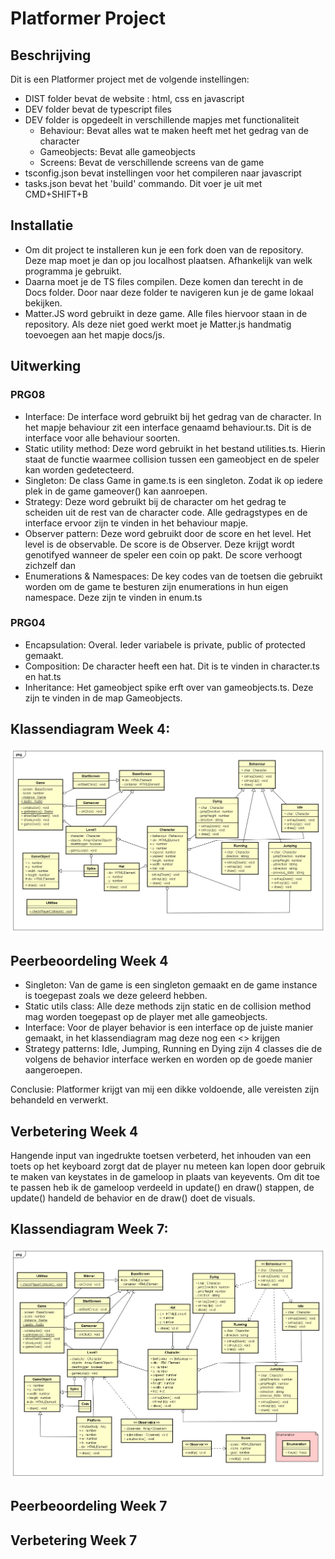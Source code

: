 # Platformer Project


## Beschrijving

Dit is een Platformer project met de volgende instellingen:
- DIST folder bevat de website : html, css en javascript
- DEV folder bevat de typescript files
- DEV folder is opgedeelt in verschillende mapjes met functionaliteit
    - Behaviour: Bevat alles wat te maken heeft met het gedrag van de character
    - Gameobjects: Bevat alle gameobjects
    - Screens: Bevat de verschillende screens van de game
- tsconfig.json bevat instellingen voor het compileren naar javascript
- tasks.json bevat het 'build' commando. Dit voer je uit met CMD+SHIFT+B


## Installatie

- Om dit project te installeren kun je een fork doen van de repository. Deze map moet je dan op jou localhost plaatsen. Afhankelijk van welk programma je gebruikt.
- Daarna moet je de TS files compilen. Deze komen dan terecht in de Docs folder. Door naar deze folder te navigeren kun je de game lokaal bekijken.
- Matter.JS word gebruikt in deze game. Alle files hiervoor staan in de repository. Als deze niet goed werkt moet je Matter.js handmatig toevoegen aan het mapje docs/js.

## Uitwerking

### PRG08

- Interface: De interface word gebruikt bij het gedrag van de character. In het mapje behaviour zit een interface genaamd behaviour.ts.
             Dit is de interface voor alle behaviour soorten.
- Static utility method: Deze word gebruikt in het bestand utilities.ts. Hierin staat de functie waarmee collision tussen een gameobject en de speler kan worden gedetecteerd.
- Singleton: De class Game in game.ts is een singleton. Zodat ik op iedere plek in de game gameover() kan aanroepen. 
- Strategy: Deze word gebruikt bij de character om het gedrag te scheiden uit de rest van de character code. Alle gedragstypes en de interface ervoor zijn te vinden in het behaviour mapje.
- Observer pattern: Deze word gebruikt door de score en het level. Het level is de observable. De score is de Observer. Deze krijgt wordt genotifyed wanneer de speler een coin op pakt. De score verhoogt zichzelf dan
- Enumerations & Namespaces: De key codes van de toetsen die gebruikt worden om de game te besturen zijn enumerations in hun eigen namespace. Deze zijn te vinden in enum.ts

### PRG04

-   Encapsulation: Overal. Ieder variabele is private, public of protected gemaakt. 
-   Composition: De character heeft een hat. Dit is te vinden in character.ts en hat.ts
-   Inheritance: Het gameobject spike erft over van gameobjects.ts. Deze zijn te vinden in de map Gameobjects.


## Klassendiagram Week 4:

![Klassendiagram](week4.png?raw=true "Klassendiagram")



## Peerbeoordeling Week 4

- Singleton: Van de game is een singleton gemaakt en de game instance is toegepast zoals we deze geleerd hebben.
- Static utils class: Alle deze methods zijn static en de collision method mag worden toegepast op de player met alle gameobjects.
- Interface: Voor de player behavior is een interface op de juiste manier gemaakt, in het klassendiagram mag deze nog een <<Interface>> krijgen
- Strategy patterns: Idle, Jumping, Running en Dying zijn 4 classes die de volgens de behavior interface werken en worden op de goede manier aangeroepen.

Conclusie: Platformer krijgt van mij een dikke voldoende, alle vereisten zijn behandeld en verwerkt.


## Verbetering Week 4

Hangende input van ingedrukte toetsen verbeterd, het inhouden van een toets op het keyboard zorgt dat de player nu meteen kan lopen door gebruik te maken van keystates in de gameloop in plaats van keyevents. Om dit toe te passen heb ik de gameloop verdeeld in update() en draw() stappen, de update() handeld de behavior en de draw() doet de visuals.

## Klassendiagram Week 7: 

![Klassendiagram](week7.png?raw=true "Klassendiagram")


## Peerbeoordeling Week 7



## Verbetering Week 7


